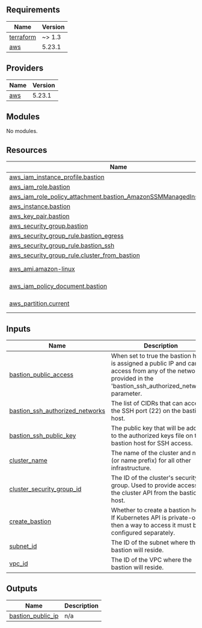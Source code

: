 <!-- BEGIN_TF_DOCS -->
## Requirements

| Name | Version |
|------|---------|
| <a name="requirement_terraform"></a> [terraform](#requirement\_terraform) | ~> 1.3 |
| <a name="requirement_aws"></a> [aws](#requirement\_aws) | 5.23.1 |

## Providers

| Name | Version |
|------|---------|
| <a name="provider_aws"></a> [aws](#provider\_aws) | 5.23.1 |

## Modules

No modules.

## Resources

| Name | Type |
|------|------|
| [aws_iam_instance_profile.bastion](https://registry.terraform.io/providers/hashicorp/aws/5.23.1/docs/resources/iam_instance_profile) | resource |
| [aws_iam_role.bastion](https://registry.terraform.io/providers/hashicorp/aws/5.23.1/docs/resources/iam_role) | resource |
| [aws_iam_role_policy_attachment.bastion_AmazonSSMManagedInstanceCore](https://registry.terraform.io/providers/hashicorp/aws/5.23.1/docs/resources/iam_role_policy_attachment) | resource |
| [aws_instance.bastion](https://registry.terraform.io/providers/hashicorp/aws/5.23.1/docs/resources/instance) | resource |
| [aws_key_pair.bastion](https://registry.terraform.io/providers/hashicorp/aws/5.23.1/docs/resources/key_pair) | resource |
| [aws_security_group.bastion](https://registry.terraform.io/providers/hashicorp/aws/5.23.1/docs/resources/security_group) | resource |
| [aws_security_group_rule.bastion_egress](https://registry.terraform.io/providers/hashicorp/aws/5.23.1/docs/resources/security_group_rule) | resource |
| [aws_security_group_rule.bastion_ssh](https://registry.terraform.io/providers/hashicorp/aws/5.23.1/docs/resources/security_group_rule) | resource |
| [aws_security_group_rule.cluster_from_bastion](https://registry.terraform.io/providers/hashicorp/aws/5.23.1/docs/resources/security_group_rule) | resource |
| [aws_ami.amazon-linux](https://registry.terraform.io/providers/hashicorp/aws/5.23.1/docs/data-sources/ami) | data source |
| [aws_iam_policy_document.bastion](https://registry.terraform.io/providers/hashicorp/aws/5.23.1/docs/data-sources/iam_policy_document) | data source |
| [aws_partition.current](https://registry.terraform.io/providers/hashicorp/aws/5.23.1/docs/data-sources/partition) | data source |

## Inputs

| Name | Description | Type | Default | Required |
|------|-------------|------|---------|:--------:|
| <a name="input_bastion_public_access"></a> [bastion\_public\_access](#input\_bastion\_public\_access) | When set to true the bastion host is assigned a public IP and can be access from any of the networks provided in the 'bastion\_ssh\_authorized\_networks' parameter. | `bool` | `true` | no |
| <a name="input_bastion_ssh_authorized_networks"></a> [bastion\_ssh\_authorized\_networks](#input\_bastion\_ssh\_authorized\_networks) | The list of CIDRs that can access the SSH port (22) on the bastion host. | `list(string)` | `[]` | no |
| <a name="input_bastion_ssh_public_key"></a> [bastion\_ssh\_public\_key](#input\_bastion\_ssh\_public\_key) | The public key that will be added to the authorized keys file on the bastion host for SSH access. | `string` | `""` | no |
| <a name="input_cluster_name"></a> [cluster\_name](#input\_cluster\_name) | The name of the cluster and name (or name prefix) for all other infrastructure. | `string` | n/a | yes |
| <a name="input_cluster_security_group_id"></a> [cluster\_security\_group\_id](#input\_cluster\_security\_group\_id) | The ID of the cluster's security group. Used to provide access to the cluster API from the bastion host. | `string` | `null` | no |
| <a name="input_create_bastion"></a> [create\_bastion](#input\_create\_bastion) | Whether to create a bastion host. If Kubernetes API is private-only then a way to access it must be configured separately. | `bool` | `true` | no |
| <a name="input_subnet_id"></a> [subnet\_id](#input\_subnet\_id) | The ID of the subnet where the bastion will reside. | `string` | `null` | no |
| <a name="input_vpc_id"></a> [vpc\_id](#input\_vpc\_id) | The ID of the VPC where the bastion will reside. | `string` | `null` | no |

## Outputs

| Name | Description |
|------|-------------|
| <a name="output_bastion_public_ip"></a> [bastion\_public\_ip](#output\_bastion\_public\_ip) | n/a |
<!-- END_TF_DOCS -->